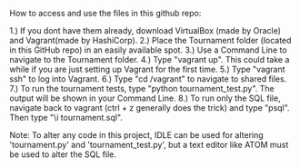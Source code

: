How to access and use the files in this github repo:

1.) If you dont have them already, download VirtualBox (made by Oracle) and Vagrant(made by HashiCorp).
2.) Place the Tournament folder (located in this GitHub repo) in an easily available spot.
3.) Use a Command Line to navigate to the Tournament folder.
4.) Type "vagrant up". This could take a while if you are just setting up Vagrant for the first time.
5.) Type "vagrant ssh" to log into Vagrant.
6.) Type "cd /vagrant" to navigate to shared files.
7.) To run the tournament tests, type "python tournament_test.py". The output will be shown in your Command Line.
8.) To run only the SQL file, navigate back to vagrant (ctrl + z generally does the trick) and type "psql". Then type "\i tournament.sql".

Note: To alter any code in this project, IDLE can be used for altering 'tournament.py' and 'tournament_test.py', but a text editor
like ATOM must be used to alter the SQL file.
